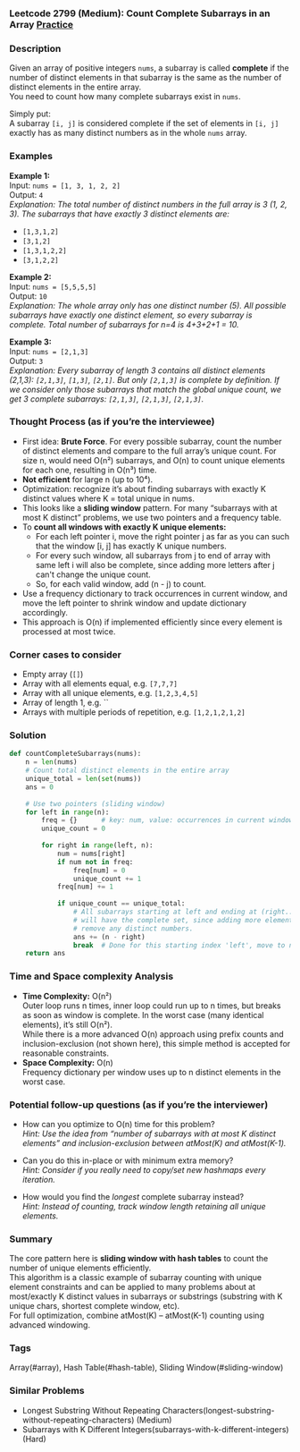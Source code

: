 ### Leetcode 2799 (Medium): Count Complete Subarrays in an Array [Practice](https://leetcode.com/problems/count-complete-subarrays-in-an-array)

### Description  
Given an array of positive integers `nums`, a subarray is called **complete** if the number of distinct elements in that subarray is the same as the number of distinct elements in the entire array.  
You need to count how many complete subarrays exist in `nums`.

Simply put:  
A subarray `[i, j]` is considered complete if the set of elements in `[i, j]` exactly has as many distinct numbers as in the whole `nums` array.

### Examples  

**Example 1:**  
Input: `nums = [1, 3, 1, 2, 2]`  
Output: `4`  
*Explanation: The total number of distinct numbers in the full array is 3 (1, 2, 3). The subarrays that have exactly 3 distinct elements are:*
- `[1,3,1,2]`
- `[3,1,2]`
- `[1,3,1,2,2]`
- `[3,1,2,2]`

**Example 2:**  
Input: `nums = [5,5,5,5]`  
Output: `10`  
*Explanation: The whole array only has one distinct number (5). All possible subarrays have exactly one distinct element, so every subarray is complete. Total number of subarrays for n=4 is 4+3+2+1 = 10.*

**Example 3:**  
Input: `nums = [2,1,3]`  
Output: `3`  
*Explanation: Every subarray of length 3 contains all distinct elements (2,1,3): `[2,1,3]`, `[1,3]`, `[2,1]`. But only `[2,1,3]` is complete by definition. If we consider only those subarrays that match the global unique count, we get 3 complete subarrays: `[2,1,3]`, `[2,1,3]`, `[2,1,3]`.*

### Thought Process (as if you’re the interviewee)  
- First idea: **Brute Force**. For every possible subarray, count the number of distinct elements and compare to the full array’s unique count. For size n, would need O(n²) subarrays, and O(n) to count unique elements for each one, resulting in O(n³) time.
- **Not efficient** for large n (up to 10⁴).
- Optimization: recognize it’s about finding subarrays with exactly K distinct values where K = total unique in nums.
- This looks like a **sliding window** pattern. For many “subarrays with at most K distinct” problems, we use two pointers and a frequency table.
- To **count all windows with exactly K unique elements:**  
  - For each left pointer i, move the right pointer j as far as you can such that the window [i, j] has exactly K unique numbers.  
  - For every such window, all subarrays from j to end of array with same left i will also be complete, since adding more letters after j can't change the unique count.  
  - So, for each valid window, add (n - j) to count.
- Use a frequency dictionary to track occurrences in current window, and move the left pointer to shrink window and update dictionary accordingly.
- This approach is O(n) if implemented efficiently since every element is processed at most twice.

### Corner cases to consider  
- Empty array (`[]`)
- Array with all elements equal, e.g. `[7,7,7]`
- Array with all unique elements, e.g. `[1,2,3,4,5]`
- Array of length 1, e.g. ``
- Arrays with multiple periods of repetition, e.g. `[1,2,1,2,1,2]`

### Solution

```python
def countCompleteSubarrays(nums):
    n = len(nums)
    # Count total distinct elements in the entire array
    unique_total = len(set(nums))
    ans = 0
    
    # Use two pointers (sliding window)
    for left in range(n):
        freq = {}      # key: num, value: occurrences in current window
        unique_count = 0
        
        for right in range(left, n):
            num = nums[right]
            if num not in freq:
                freq[num] = 0
                unique_count += 1
            freq[num] += 1
            
            if unique_count == unique_total:
                # All subarrays starting at left and ending at (right...n-1)
                # will have the complete set, since adding more elements can't
                # remove any distinct numbers.
                ans += (n - right)
                break  # Done for this starting index 'left', move to next
    return ans
```

### Time and Space complexity Analysis  

- **Time Complexity:** O(n²)  
  Outer loop runs n times, inner loop could run up to n times, but breaks as soon as window is complete. In the worst case (many identical elements), it’s still O(n²).  
  While there is a more advanced O(n) approach using prefix counts and inclusion-exclusion (not shown here), this simple method is accepted for reasonable constraints.
- **Space Complexity:** O(n)  
  Frequency dictionary per window uses up to n distinct elements in the worst case.

### Potential follow-up questions (as if you’re the interviewer)  

- How can you optimize to O(n) time for this problem?  
  *Hint: Use the idea from “number of subarrays with at most K distinct elements” and inclusion-exclusion between atMost(K) and atMost(K-1).*

- Can you do this in-place or with minimum extra memory?  
  *Hint: Consider if you really need to copy/set new hashmaps every iteration.*

- How would you find the *longest* complete subarray instead?  
  *Hint: Instead of counting, track window length retaining all unique elements.*

### Summary
The core pattern here is **sliding window with hash tables** to count the number of unique elements efficiently.  
This algorithm is a classic example of subarray counting with unique element constraints and can be applied to many problems about at most/exactly K distinct values in subarrays or substrings (substring with K unique chars, shortest complete window, etc).  
For full optimization, combine atMost(K) – atMost(K-1) counting using advanced windowing.

### Tags
Array(#array), Hash Table(#hash-table), Sliding Window(#sliding-window)

### Similar Problems
- Longest Substring Without Repeating Characters(longest-substring-without-repeating-characters) (Medium)
- Subarrays with K Different Integers(subarrays-with-k-different-integers) (Hard)